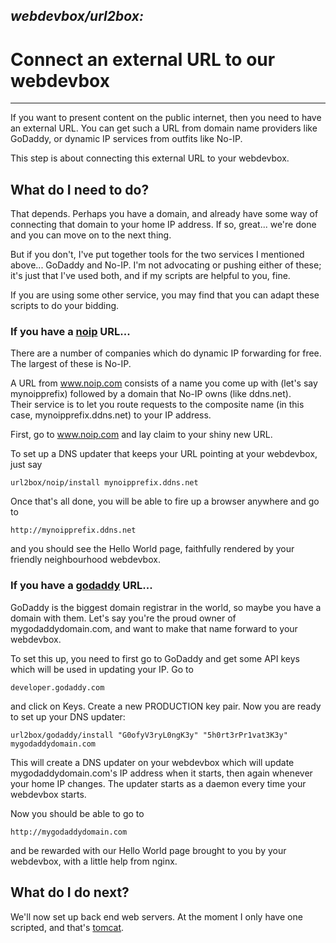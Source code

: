 ## ***webdevbox/url2box:***
# **Connect an external URL to our webdevbox**

--------

If you want to present content on the public internet, then
you need to have an external URL.  You can get such a URL
from domain name providers like GoDaddy, or dynamic IP 
services from outfits like No-IP.

This step is about connecting this external URL to your webdevbox.


## **What do I need to do?**

That depends.  Perhaps you have a domain, and already have some way
of connecting that domain to your home IP address.  If so, great...
we're done and you can move on to the next thing.

But if you don't, I've put together tools for the two services I 
mentioned above... GoDaddy and No-IP.  I'm not advocating or pushing
either of these;  it's just that I've used both, and if my scripts
are helpful to you, fine.  

If you are using some other service, you
may find that you can adapt these scripts to do your bidding.

### If you have a [noip](noip/README.md) URL...

There are a number of companies which do dynamic IP forwarding for
free.  The largest of these is No-IP.

A URL from www.noip.com consists of a name you come up with (let's say
mynoipprefix) followed by a domain that No-IP owns (like ddns.net).  
Their service is to let you route requests to the composite name 
(in this case, mynoipprefix.ddns.net) to your IP address.

First, go to www.noip.com and lay claim to your shiny new URL.

To set up a DNS updater that keeps your URL pointing at your webdevbox,
just say
  
    url2box/noip/install mynoipprefix.ddns.net

Once that's all done, you will be able to fire up a browser anywhere 
and go to 

    http://mynoipprefix.ddns.net

and you should see the Hello World page, faithfully rendered by your 
friendly neighbourhood webdevbox.  


### If you have a [godaddy](godaddy/README.md) URL...

GoDaddy is the biggest domain registrar in the world, so maybe you 
have a domain with them.  Let's say you're the proud owner of
mygodaddydomain.com, and want to make that name forward to your 
webdevbox.

To set this up, you need to first go to GoDaddy and get some API
keys which will be used in updating your IP.  Go to 

    developer.godaddy.com

and click on Keys.  Create a new PRODUCTION key pair.  Now you are
ready to set up your DNS updater:

    url2box/godaddy/install "G0ofyV3ryL0ngK3y" "5h0rt3rPr1vat3K3y" mygodaddydomain.com

This will create a DNS updater on your webdevbox which will update
mygodaddydomain.com's IP address when it starts, then again whenever
your home IP changes.  The updater starts as a daemon every time
your webdevbox starts.

Now you should be able to go to 

    http://mygodaddydomain.com

and be rewarded with our Hello World page brought to you by your 
webdevbox, with a little help from nginx.


## **What do I do next?**

We'll now set up back end web servers.  At the moment I only have
one scripted, and that's [tomcat](../tomcat/README.md).


